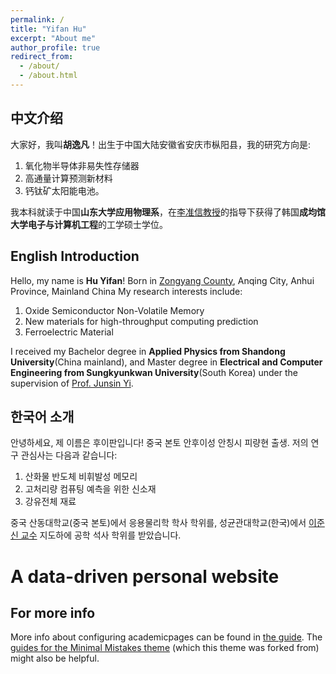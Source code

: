 ```yaml
---
permalink: /
title: "Yifan Hu"
excerpt: "About me"
author_profile: true
redirect_from: 
  - /about/
  - /about.html
---
```

中文介绍
------
大家好，我叫**胡逸凡**！出生于中国大陆安徽省安庆市枞阳县，我的研究方向是:
1. 氧化物半导体非易失性存储器
2. 高通量计算预测新材料
3. 钙钛矿太阳能电池。

我本科就读于中国**山东大学应用物理系**，在[李准信教授](http://joy.skku.ac.kr/main/page.html?pid=8)的指导下获得了韩国**成均馆大学电子与计算机工程**的工学硕士学位。

English Introduction
------
Hello, my name is **Hu Yifan**! Born in [Zongyang County](https://baike.baidu.com/item/%E6%9E%9E%E9%98%B3%E5%8E%BF/434983), Anqing City, Anhui Province, Mainland China
My research interests include: 
1. Oxide Semiconductor Non-Volatile Memory
2. New materials for high-throughput computing prediction
3. Ferroelectric Material

I received my Bachelor degree in **Applied Physics from Shandong University**(China mainland), and Master degree in **Electrical and Computer Engineering from Sungkyunkwan University**(South Korea) under the supervision of [Prof. Junsin Yi](http://joy.skku.ac.kr/main/page.html?pid=8).

한국어 소개
------
안녕하세요, 제 이름은 후이판입니다! 중국 본토 안후이성 안칭시 피량현 출생.
저의 연구 관심사는 다음과 같습니다: 
1. 산화물 반도체 비휘발성 메모리
2. 고처리량 컴퓨팅 예측을 위한 신소재
3. 강유전체 재료

중국 산동대학교(중국 본토)에서 응용물리학 학사 학위를, 성균관대학교(한국)에서 [이준신 교수](http://joy.skku.ac.kr/main/page.html?pid=8) 지도하에 공학 석사 학위를 받았습니다.

A data-driven personal website
======

For more info
------
More info about configuring academicpages can be found in [the guide](https://academicpages.github.io/markdown/). The [guides for the Minimal Mistakes theme](https://mmistakes.github.io/minimal-mistakes/docs/configuration/) (which this theme was forked from) might also be helpful.
